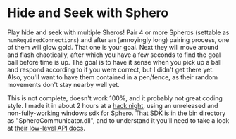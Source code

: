 Hide and Seek with Sphero
=========================

Play hide and seek with multiple Sheros!  Pair 4 or more Spheros (settable as `numRequiredConnections`) and after an (annoyingly long) pairing process, one of them will glow gold.  That one is your goal.  Next they will move around and flash chaotically, after which you have a few seconds to find the goal ball before time is up.  The goal is to have it sense when you pick up a ball and respond according to if you were correct, but I didn't get there yet.  Also, you'll want to have them contained in a pen/fence, as their random movements don't stay nearby well yet.

This is not complete, doesn't work 100%, and it probably not great coding style.  I made it in about 2 hours at a [hack night](http://spherotwilio.eventbrite.com/), using an unreleased and non-fully-working windows sdk for Sphero.  That SDK is in the bin directory as "SpheroCommunicator.dll", and to understand it you'll need to take a look at [their low-level API docs](https://s3.amazonaws.com/docs.gosphero.com/api/Sphero_API_1.20.pdf).